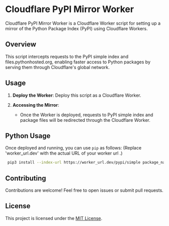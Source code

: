 # Cloudflare PyPI Mirror Worker

Cloudflare PyPI Mirror Worker is a Cloudflare Worker script for setting up a mirror of the Python Package Index (PyPI) using Cloudflare Workers.

## Overview

This script intercepts requests to the PyPI simple index and files.pythonhosted.org, enabling faster access to Python packages by serving them through Cloudflare's global network.

## Usage

1. **Deploy the Worker**: Deploy this script as a Cloudflare Worker.

2. **Accessing the Mirror**:
   - Once the Worker is deployed, requests to PyPI simple index and package files will be redirected through the Cloudflare Worker.


## Python Usage
Once deployed and running, you can use `pip` as follows:
(Replace 'worker_url.dev' with the actual URL of your worker url .)
```bash
 pip3 install --index-url https://worker_url.dev/pypi/simple package_name
```

## Contributing

Contributions are welcome! Feel free to open issues or submit pull requests.

## License

This project is licensed under the [MIT License](LICENSE).
